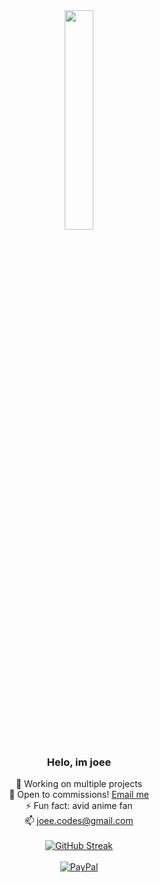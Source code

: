 <div align="center">
  <img src="https://camo.githubusercontent.com/e2e3940969a45f9a09942babd34781c1284a33c6aafa1799b970eec382552303/68747470733a2f2f692e70696e696d672e636f6d2f6f726967696e616c732f61382f38622f65392f61383862653966376465623930633365313737396239666434313465613864622e676966" align="center" style="width: 30%" />

  ### <div align="center">Helo, im joee</div>  
  

🔭 Working on multiple projects<br>
🧾 Open to commissions! [Email me](mailto:joee.codes@gmail.com)  <br>
⚡ Fun fact: avid anime fan<br>
📫 joee.codes@gmail.com<br><br>
  [![GitHub Streak](https://github-readme-streak-stats.herokuapp.com/?user=joeecodes&theme=dark)](https://git.io/streak-stats)<br><br>
  [![PayPal](https://img.shields.io/badge/PayPal-00457C?style=for-the-badge&logo=paypal&logoColor=white)](https://paypal.me/joehypews)
</div>
